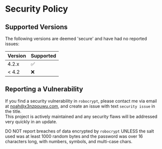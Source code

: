# Security Policy

## Supported Versions

The following versions are deemed 'secure' and have had no reported issues:

| Version | Supported          |
| ------- | ------------------ |
| 4.2.x   | :white_check_mark: |
| < 4.2   | :x:                |

## Reporting a Vulnerability

If you find a security vulnerability in `robocrypt`, please contact me via email at noah@x3nzpouwu.com, and create an issue with text `security issue` in the title.  
This project is actively maintained and any security flaws will be addressed very quickly in an update.

DO NOT report breaches of data encrypted by `robocrypt` UNLESS the salt used was at least 1000 random bytes and the password was over 16 characters long, with numbers, symbols, and multi-case chars.
